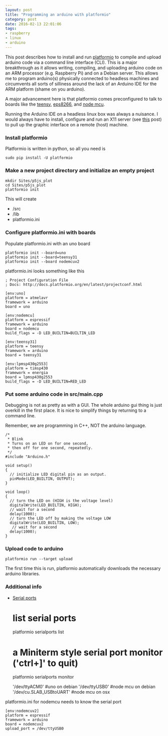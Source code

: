 ```yaml
---
layout: post
title: "Programming an arduino with platformio"
category: post
date: 2016-02-13 22:01:06
tags:
- raspberry
- linux
- arduino
---
```


This post describes how to install and run [platformio][1] to compile and upload arduino code via a command line interface (CLI). This is a major breakthrough as it allows writing, compiling, and uploading arduino code on an ARM processor (e.g. Raspberry Pi) and on a Debian server. This allows me to program arduino(s) physically connected to headless machines and circumvents all sorts of silliness around the lack of an Arduino IDE for the ARM platform (shame on you arduino).

A major advancement here is that platformio comes preconfigured to talk to boards like the [teensy][4], [eps8266][5], and [node mcu][3].

Running the Arduino IDE on a headless linux box was always a nuisance. I would always have to install, configure and run an X11 server (see [this][6] post) to pull up the graphic interface on a remote (host) machine. 
  
### Install platformio

Platformio is written in python, so all you need is

    sudo pip install -U platformio

### Make a new project directory and initialize an empty project

	mkdir Sites/p5js_plot
	cd Sites/p5js_plot
	platformio init

This will create

  - /src
  - /lib
  - platformio.ini

### Configure platformio.ini with boards

Populate platformio.ini with an uno board

	platformio init --board=uno
	platformio init --board=teensy31
	platformio init --board nodemcuv2

platformio.ini looks something like this

	; Project Configuration File
	; Docs: http://docs.platformio.org/en/latest/projectconf.html
	
	[env:uno]
	platform = atmelavr
	framework = arduino
	board = uno
	
	[env:nodemcu]
	platform = espressif
	framework = arduino
	board = nodemcu
	build_flags = -D LED_BUILTIN=BUILTIN_LED

	[env:teensy31]
	platform = teensy
	framework = arduino
	board = teensy31

	[env:lpmsp430g2553]
	platform = timsp430
	framework = energia
	board = lpmsp430g2553
	build_flags = -D LED_BUILTIN=RED_LED

### Put some arduino code in src/main.cpp

Debugging is not as pretty as with a GUI. The whole arduino gui thing is just overkill in the first place. It is nice to simplify things by returning to a command line.

Remember, we are programming in C++, NOT the arduino language.

~~~
/*
 * Blink
 * Turns on an LED on for one second,
 * then off for one second, repeatedly.
 */
#include "Arduino.h"

void setup()
{
  // initialize LED digital pin as an output.
  pinMode(LED_BUILTIN, OUTPUT);
}

void loop()
{
  // turn the LED on (HIGH is the voltage level)
  digitalWrite(LED_BUILTIN, HIGH);
  // wait for a second
  delay(1000);
  // turn the LED off by making the voltage LOW
  digitalWrite(LED_BUILTIN, LOW);
   // wait for a second
  delay(1000);
}
~~~

### Upload code to arduino

	platformio run --target upload

The first time this is run, platformio automatically downloads the necessary arduino libraries.

### Additional info

 - [Serial ports][7]
 
	# list serial ports
	platformio serialports list
	# a Miniterm style serial port monitor ('ctrl+]' to quit)
	platformio serialports monitor

	'/dev/ttyACM0' #uno on debian
	'/dev/ttyUSB0' #node mcu on debian
	'/dev/cu.SLAB_USBtoUART' #node mcu on osx

platformio.ini for nodemcu needs to know the serial port

	[env:nodemcuv2]
	platform = espressif
	framework = arduino
	board = nodemcuv2
	upload_port = /dev/ttyUSB0

[1]: http://platformio.org/
[2]: http://p5js.org/
[3]: http://nodemcu.com/index_en.html#fr_54747361d775ef1a3600000f
[4]: https://www.pjrc.com/store/teensy32.html
[5]: https://www.adafruit.com/products/2471
[6]: /post/2015/05/05/X11-on-Raspberry/
[7]: http://docs.platformio.org/en/latest/userguide/cmd_serialports.html

